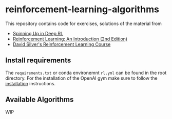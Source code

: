 # reinforcement-learning-algorithms
This repository contains code for exercises, solutions of the material from 
* [Spinning Up in Deep RL](https://spinningup.openai.com/en/latest/index.html)
* [Reinforcement Learning: An Introduction (2nd Edition)](http://incompleteideas.net/book/RLbook2018.pdf)
* [David Silver's Reinforcement Learning Course](http://www0.cs.ucl.ac.uk/staff/d.silver/web/Teaching.html)

## Install requirements
The `requirements.txt` or conda environemnt `rl.yml` can be found in the root directory. For the installation of the OpenAI gym make sure to follow the [installation](https://github.com/openai/gym#installation) instructions.

## Available Algorithms
WIP